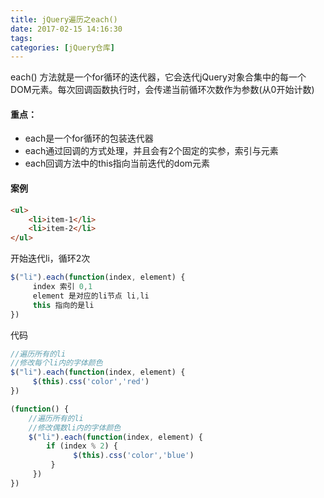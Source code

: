 ```yaml
---
title: jQuery遍历之each()
date: 2017-02-15 14:16:30
tags:
categories: [jQuery仓库]
---
```

each() 方法就是一个for循环的迭代器，它会迭代jQuery对象合集中的每一个DOM元素。每次回调函数执行时，会传递当前循环次数作为参数(从0开始计数)
<!--more-->
#### 重点：
- each是一个for循环的包装迭代器
- each通过回调的方式处理，并且会有2个固定的实参，索引与元素
- each回调方法中的this指向当前迭代的dom元素
#### 案例
```html
<ul>
    <li>item-1</li>
    <li>item-2</li>
</ul>
```
开始迭代li，循环2次
```js
$("li").each(function(index, element) {
     index 索引 0,1
     element 是对应的li节点 li,li
     this 指向的是li
})
```
代码
```js
//遍历所有的li
//修改每个li内的字体颜色
$("li").each(function(index, element) {
     $(this).css('color','red')
})
```
```js
(function() {
    //遍历所有的li
    //修改偶数li内的字体颜色
    $("li").each(function(index, element) {
        if (index % 2) {
              $(this).css('color','blue')
         }
     })
})
```